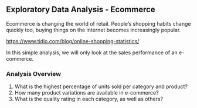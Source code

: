 ## Exploratory Data Analysis - Ecommerce

Ecommerce is changing the world of retail. People’s shopping habits change quickly too, buying things on the internet becomes increasingly popular.

https://www.tidio.com/blog/online-shopping-statistics/

In this simple analysis, we will only look at the sales performance of an e-commerce.

### Analysis Overview

1. What is the highest percentage of units sold per category and product?
2. How many product variations are available in e-commerce?
3. What is the quality rating in each category, as well as others?
